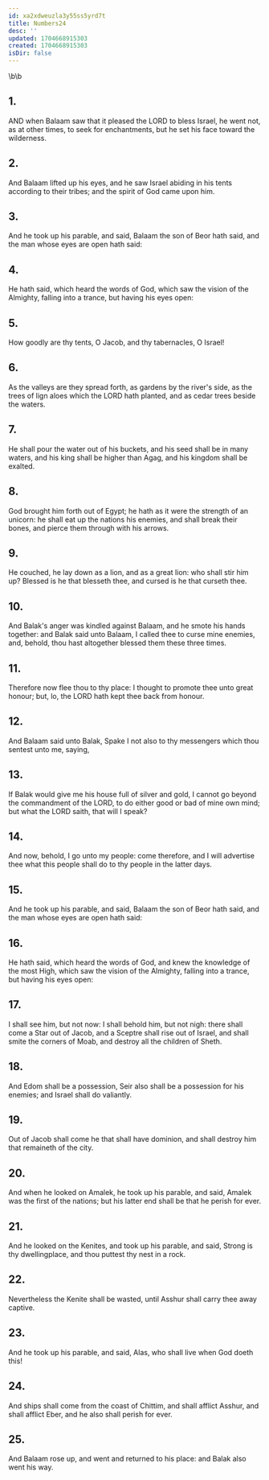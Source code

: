 ```yaml
---
id: xa2xdweuzla3y55ss5yrd7t
title: Numbers24
desc: ''
updated: 1704668915303
created: 1704668915303
isDir: false
---
```

\b\b
## 1.
AND when Balaam saw that it pleased the LORD to bless Israel, he went not, as at other times, to seek for enchantments, but he set his face toward the wilderness.
## 2.
And Balaam lifted up his eyes, and he saw Israel abiding in his tents according to their tribes; and the spirit of God came upon him.
## 3.
And he took up his parable, and said, Balaam the son of Beor hath said, and the man whose eyes are open hath said:
## 4.
He hath said, which heard the words of God, which saw the vision of the Almighty, falling into a trance, but having his eyes open:
## 5.
How goodly are thy tents, O Jacob, and thy tabernacles, O Israel!
## 6.
As the valleys are they spread forth, as gardens by the river's side, as the trees of lign aloes which the LORD hath planted, and as cedar trees beside the waters.
## 7.
He shall pour the water out of his buckets, and his seed shall be in many waters, and his king shall be higher than Agag, and his kingdom shall be exalted.
## 8.
God brought him forth out of Egypt; he hath as it were the strength of an unicorn: he shall eat up the nations his enemies, and shall break their bones, and pierce them through with his arrows.
## 9.
He couched, he lay down as a lion, and as a great lion: who shall stir him up?  Blessed is he that blesseth thee, and cursed is he that curseth thee.
## 10.
And Balak's anger was kindled against Balaam, and he smote his hands together: and Balak said unto Balaam, I called thee to curse mine enemies, and, behold, thou hast altogether blessed them these three times.
## 11.
Therefore now flee thou to thy place: I thought to promote thee unto great honour; but, lo, the LORD hath kept thee back from honour.
## 12.
And Balaam said unto Balak, Spake I not also to thy messengers which thou sentest unto me, saying,
## 13.
If Balak would give me his house full of silver and gold, I cannot go beyond the commandment of the LORD, to do either good or bad of mine own mind; but what the LORD saith, that will I speak?
## 14.
And now, behold, I go unto my people: come therefore, and I will advertise thee what this people shall do to thy people in the latter days.
## 15.
And he took up his parable, and said, Balaam the son of Beor hath said, and the man whose eyes are open hath said:
## 16.
He hath said, which heard the words of God, and knew the knowledge of the most High, which saw the vision of the Almighty, falling into a trance, but having his eyes open:
## 17.
I shall see him, but not now: I shall behold him, but not nigh: there shall come a Star out of Jacob, and a Sceptre shall rise out of Israel, and shall smite the corners of Moab, and destroy all the children of Sheth.
## 18.
And Edom shall be a possession, Seir also shall be a possession for his enemies; and Israel shall do valiantly.
## 19.
Out of Jacob shall come he that shall have dominion, and shall destroy him that remaineth of the city.
## 20.
And when he looked on Amalek, he took up his parable, and said, Amalek was the first of the nations; but his latter end shall be that he perish for ever.
## 21.
And he looked on the Kenites, and took up his parable, and said, Strong is thy dwellingplace, and thou puttest thy nest in a rock.
## 22.
Nevertheless the Kenite shall be wasted, until Asshur shall carry thee away captive.
## 23.
And he took up his parable, and said, Alas, who shall live when God doeth this!
## 24.
And ships shall come from the coast of Chittim, and shall afflict Asshur, and shall afflict Eber, and he also shall perish for ever.
## 25.
And Balaam rose up, and went and returned to his place: and Balak also went his way.
